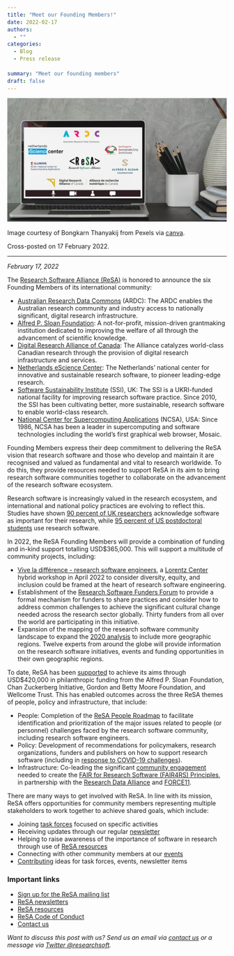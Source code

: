 ```yaml
---
title: "Meet our Founding Members!"
date: 2022-02-17
authors:
  - ""
categories: 
  - Blog
  - Press release

summary: "Meet our founding members"
draft: false
---
```


<div class="row justify-content-center">
    <img src="ReSAFoundingMembers.jpg" alt="In 2022 ReSA announced six Founding Members">
</div>  

Image courtesy of Bongkarn Thanyakij from Pexels via [canva](https://www.canva.com/media/MAD2q4Qf7GY).

Cross-posted on 17 February 2022.

-----------------------------------------------------------------

_February 17, 2022_  

The [Research Software Alliance (ReSA)](https://www.researchsoft.org/) is honored to announce the six Founding Members of its international community:

* [Australian Research Data Commons](https://ardc.edu.au/) (ARDC): The ARDC enables the Australian research community and industry access to nationally significant, digital research infrastructure.
* [Alfred P. Sloan Foundation](https://sloan.org/): A not-for-profit, mission-driven grantmaking institution dedicated to improving the welfare of all through the advancement of scientific knowledge.
* [Digital Research Alliance of Canada](https://alliancecan.ca/): The Alliance catalyzes world-class Canadian research through the provision of digital research infrastructure and services.
* [Netherlands eScience Center](https://www.esciencecenter.nl/): The Netherlands’ national center for innovative and sustainable research software, to pioneer leading-edge research.
* [Software Sustainability Institute](https://www.software.ac.uk/) (SSI), UK: The SSI is a UKRI-funded national facility for improving research software practice. Since 2010, the SSI has been cultivating better, more sustainable, research software to enable world-class research.
* [National Center for Supercomputing Applications](http://www.ncsa.illinois.edu/) (NCSA), USA: Since 1986, NCSA has been a leader in supercomputing and software technologies including the world’s first graphical web browser, Mosaic.

Founding Members express their deep commitment to delivering the ReSA vision that research software and those who develop and maintain it are recognised and valued as fundamental and vital to research worldwide. To do this, they provide resources needed to support ReSA in its aim to bring research software communities together to collaborate on the advancement of the research software ecosystem.

Research software is increasingly valued in the research ecosystem, and international and national policy practices are evolving to reflect this. Studies have shown [90 percent of UK researchers](https://doi.org/10.5281/zenodo.14809) acknowledge software as important for their research, while [95 percent of US postdoctoral students](https://figshare.com/articles/journal_contribution/Track_1_Paper_Surveying_the_U_S_National_Postdoctoral_Association_Regarding_Software_Use_and_Training_in_Research/5328442/3) use research software.

In 2022, the ReSA Founding Members will provide a combination of funding and in-kind support totalling USD$365,000. This will support a multitude of community projects, including:

* [Vive la différence - research software engineers](https://www.researchsoft.org/events/2022-04/), a [Lorentz Center](https://www.lorentzcenter.nl/about-us.html) hybrid workshop in April 2022 to consider diversity, equity, and inclusion could be framed at the heart of research software engineering.
* Establishment of the [Research Software Funders Forum](https://www.researchsoft.org/funders-forum/) to provide a formal mechanism for funders to share practices and consider how to address common challenges to achieve the significant cultural change needed across the research sector globally. Thirty funders from all over the world are participating in this initiative.
* Expansion of the mapping of the research software community landscape to expand the [2020 analysis](https://doi.org/10.5281/zenodo.3699949) to include more geographic regions. Twelve experts from around the globe will provide information on the research software initiatives, events and funding opportunities in their own geographic regions.

To date, ReSA has been [supported](https://www.researchsoft.org/about-resa/) to achieve its aims through USD$420,000 in philanthropic funding from the Alfred P. Sloan Foundation, Chan Zuckerberg Initiative, Gordon and Betty Moore Foundation, and Wellcome Trust. This has enabled outcomes across the three ReSA themes of people, policy and infrastructure, that include:

* People: Completion of the [ReSA People Roadmap](https://www.researchsoft.org/documents/people-roadmap.pdf) to facilitate identification and prioritization of the major issues related to people (or personnel) challenges faced by the research software community, including research software engineers.
* Policy: Development of recommendations for policymakers, research organizations, funders and publishers on how to support research software (including in [response to COVID-19 challenges](https://zenodo.org/record/3932953#.Xx_f7Z4za70)).
* Infrastructure: Co-leading the significant [community engagement](https://www.rd-alliance.org/groups/fair-4-research-software-fair4rs-wg) needed to create the [FAIR for Research Software (FAIR4RS) Principles](https://www.rd-alliance.org/group/fair-research-software-fair4rs-wg/outcomes/fair-principles-research-software-fair4rs), in partnership with the [Research Data Alliance](https://www.rd-alliance.org/) and [FORCE11](https://force11.org/).  

There are many ways to get involved with ReSA. In line with its mission, ReSA offers opportunities for community members representing multiple stakeholders to work together to achieve shared goals, which include:

* Joining [task forces](https://www.researchsoft.org/taskforces/) focused on specific activities
* Receiving updates through our regular [newsletter](https://www.researchsoft.org/news/)
* Helping to raise awareness of the importance of software in research through use of [ReSA resources](https://www.researchsoft.org/resa-resources/)
* Connecting with other community members at our [events](https://www.researchsoft.org/events/)
* [Contributing](https://www.researchsoft.org/contact/) ideas for task forces, events, newsletter items

### Important links
  * [Sign up for the ReSA mailing list](https://landing.mailerlite.com/webforms/landing/i5e1h2)
  * [ReSA newsletters](/news)
  * [ReSA resources](/resa-resources)
  * [ReSA Code of Conduct](https://www.researchsoft.org/code-of-conduct/)
  * [Contact us](/contact)

_Want to discuss this post with us? Send us an email via [contact us](https://www.researchsoft.org/contact/) or a message via [Twitter @researchsoft](https://twitter.com/researchsoft)._
